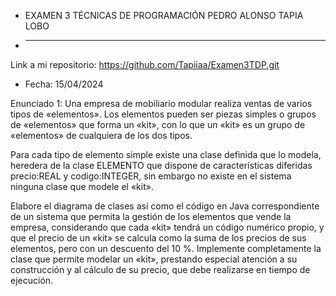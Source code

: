 * EXAMEN 3 TÉCNICAS DE PROGRAMACIÓN PEDRO ALONSO TAPIA LOBO
* ----------------------------------------------------------

Link a mi repositorio: https://github.com/Tapiiaa/Examen3TDP.git

* Fecha: 15/04/2024

Enunciado 1: Una empresa de mobiliario modular realiza ventas de varios tipos de «elementos». 
Los elementos pueden ser piezas simples o grupos de «elementos» que forma un «kit», con lo que un «kit» es un grupo de «elementos» de cualquiera de los dos tipos.

Para cada tipo de elemento simple existe una clase definida que lo modela, heredera de la clase ELEMENTO que dispone de características diferidas precio:REAL y codigo:INTEGER, sin embargo no existe en el sistema ninguna clase que modele el «kit».

Elabore el diagrama de clases así como el código en Java correspondiente de un sistema que permita la gestión de los elementos que vende la empresa, considerando que cada «kit» tendrá un código numérico propio, y que el precio de un «kit» se calcula como la suma de los precios de sus elementos, pero con un descuento del 10 %.
Implemente completamente la clase que permite modelar un «kit», prestando especial atención a su construcción y al cálculo de su precio, que debe realizarse en tiempo de ejecución.
